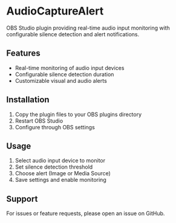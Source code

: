 ﻿# AudioCaptureAlert

OBS Studio plugin providing real-time audio input monitoring with configurable silence detection and alert notifications.

## Features
- Real-time monitoring of audio input devices
- Configurable silence detection duration
- Customizable visual and audio alerts

## Installation
1. Copy the plugin files to your OBS plugins directory
2. Restart OBS Studio
3. Configure through OBS settings

## Usage
1. Select audio input device to monitor
2. Set silence detection threshold
3. Choose alert (Image or Media Source)
4. Save settings and enable monitoring

## Support
For issues or feature requests, please open an issue on GitHub.
